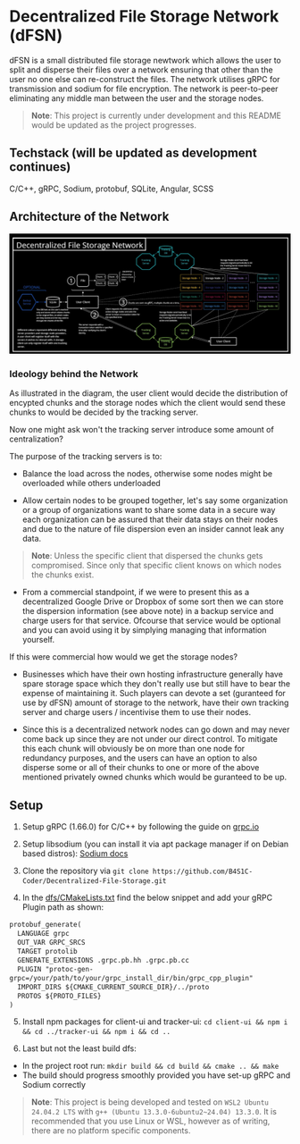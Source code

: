 # Decentralized File Storage Network (dFSN)
dFSN is a small distributed file storage newtwork which allows the user to split and disperse their files over a network ensuring that other than the user no one else can re-construct the files. The network utilises gRPC for transmission and sodium for file encryption. The network is peer-to-peer eliminating any middle man between the user and the storage nodes.

>**Note**: This project is currently under development and this README would be updated as the project progresses.

## Techstack (will be updated as development continues)
C/C++, gRPC, Sodium, protobuf, SQLite, Angular, SCSS

## Architecture of the Network
![Working](DecentralizedFileStorage.jpg)

### Ideology behind the Network
As illustrated in the diagram, the user client would decide the distribution of encypted chunks and the storage nodes which the client would send these chunks to would be decided by the tracking server.

Now one might ask won't the tracking server introduce some amount of centralization?

The purpose of the tracking servers is to:
- Balance the load across the nodes, otherwise some nodes might be overloaded while others underloaded

- Allow certain nodes to be grouped together, let's say some organization or a group of organizations want to share some data in a secure way each organization can be assured that their data stays on their nodes and due to the nature of file dispersion even an insider cannot leak any data.

>**Note**: Unless the specific client that dispersed the chunks gets compromised. Since only that specific client knows on which nodes the chunks exist.

- From a commercial standpoint, if we were to present this as a decentralized Google Drive or Dropbox of some sort then we can store the dispersion information (see above note) in a backup service and charge users for that service. Ofcourse that service would be optional and you can avoid using it by simplying managing that information yourself.

If this were commercial how would we get the storage nodes?
- Businesses which have their own hosting infrastructure generally have spare storage space which they don't really use but still have to bear the expense of maintaining it. Such players can devote a set (guranteed for use by dFSN) amount of storage to the network, have their own tracking server and charge users / incentivise them to use their nodes.

- Since this is a decentralized network nodes can go down and may never come back up since they are not under our direct control. To mitigate this each chunk will obviously be on more than one node for redundancy purposes, and the users can have an option to also disperse some or all of their chunks to one or more of the above mentioned privately owned chunks which would be guranteed to be up.


## Setup
1. Setup gRPC (1.66.0) for C/C++ by following the guide on [grpc.io](https://grpc.io/docs/languages/cpp/quickstart/)

2. Setup libsodium (you can install it via apt package manager if on Debian based distros): [Sodium docs](https://doc.libsodium.org/installation)

3. Clone the repository via `git clone https://github.com/B4S1C-Coder/Decentralized-File-Storage.git`

4. In the [dfs/CMakeLists.txt](dfs/CMakeLists.txt) find the below snippet and add your gRPC Plugin path as shown:
```
protobuf_generate(
  LANGUAGE grpc
  OUT_VAR GRPC_SRCS
  TARGET protolib
  GENERATE_EXTENSIONS .grpc.pb.hh .grpc.pb.cc
  PLUGIN "protoc-gen-grpc=/your/path/to/your/grpc_install_dir/bin/grpc_cpp_plugin"
  IMPORT_DIRS ${CMAKE_CURRENT_SOURCE_DIR}/../proto
  PROTOS ${PROTO_FILES}
)
```
5. Install npm packages for client-ui and tracker-ui: `cd client-ui && npm i && cd ../tracker-ui && npm i && cd ..`

6. Last but not the least build dfs:
 - In the project root run: `mkdir build && cd build && cmake .. && make`
 - The build should progress smoothly provided you have set-up gRPC and Sodium correctly
 
>**Note**: This project is being developed and tested on `WSL2 Ubuntu 24.04.2 LTS` with `g++ (Ubuntu 13.3.0-6ubuntu2~24.04) 13.3.0`. It is recommended that you use Linux or WSL, however as of writing, there are no platform specific components.
